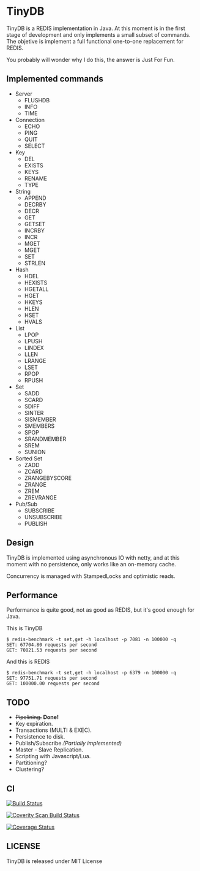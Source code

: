 TinyDB
======

TinyDB is a REDIS implementation in Java. At this moment is in the first stage of development
and only implements a small subset of commands. The objetive is implement a full functional
one-to-one replacement for REDIS.

You probably will wonder why I do this, the answer is Just For Fun.

Implemented commands
--------------------

- Server
    - FLUSHDB
    - INFO
    - TIME
- Connection
    - ECHO
    - PING
    - QUIT
    - SELECT
- Key
    - DEL
    - EXISTS
    - KEYS
    - RENAME
    - TYPE
- String
    - APPEND
    - DECRBY
    - DECR
    - GET
    - GETSET
    - INCRBY
    - INCR
    - MGET
    - MGET
    - SET
    - STRLEN
- Hash
    - HDEL
    - HEXISTS
    - HGETALL
    - HGET
    - HKEYS
    - HLEN
    - HSET
    - HVALS
- List
    - LPOP
    - LPUSH
    - LINDEX
    - LLEN
    - LRANGE
    - LSET
    - RPOP
    - RPUSH
- Set
    - SADD
    - SCARD
    - SDIFF
    - SINTER
    - SISMEMBER
    - SMEMBERS
    - SPOP
    - SRANDMEMBER
    - SREM
    - SUNION
- Sorted Set
    - ZADD
    - ZCARD
    - ZRANGEBYSCORE
    - ZRANGE
    - ZREM
    - ZREVRANGE
- Pub/Sub
    - SUBSCRIBE
    - UNSUBSCRIBE
    - PUBLISH

Design
------

TinyDB is implemented using asynchronous IO with netty, and at this moment 
with no persistence, only works like an on-memory cache.

Concurrency is managed with StampedLocks and optimistic reads.

Performance
-----------

Performance is quite good, not as good as REDIS, but it's good enough for Java.

This is TinyDB

    $ redis-benchmark -t set,get -h localhost -p 7081 -n 100000 -q
    SET: 67704.80 requests per second
    GET: 70821.53 requests per second
    
And this is REDIS

    $ redis-benchmark -t set,get -h localhost -p 6379 -n 100000 -q
    SET: 97751.71 requests per second
    GET: 100000.00 requests per second

TODO
----

- ~~Pipelining.~~ **Done!**
- Key expiration.
- Transactions (MULTI & EXEC).
- Persistence to disk.
- Publish/Subscribe._(Partially implemented)_
- Master - Slave Replication.
- Scripting with Javascript/Lua.
- Partitioning?
- Clustering?

CI
--

[![Build Status](https://drone.io/github.com/tonivade/tiny-db/status.png)](https://drone.io/github.com/tonivade/tiny-db/latest)

[![Coverity Scan Build Status](https://scan.coverity.com/projects/5353/badge.svg)](https://scan.coverity.com/projects/5353)

[![Coverage Status](https://coveralls.io/repos/tonivade/tiny-db/badge.svg?branch=master)](https://coveralls.io/r/tonivade/tiny-db?branch=master)

LICENSE
-------

TinyDB is released under MIT License
